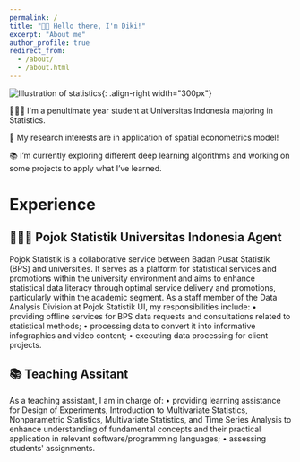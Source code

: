 ```yaml
---
permalink: /
title: "👋🏼 Hello there, I'm Diki!"
excerpt: "About me"
author_profile: true
redirect_from: 
  - /about/
  - /about.html
---
```


![Illustration of statistics](https://encrypted-tbn0.gstatic.com/images?q=tbn:ANd9GcRe2pr-HwfdlE_YWgrI47Rt244myS9jqIQi2MmWWEvR2g&s){: .align-right width="300px"}

👨🏻‍💻 I'm a penultimate year student at Universitas Indonesia majoring in Statistics.

🔬 My research interests are in application of spatial econometrics model!

📚 I’m currently exploring different deep learning algorithms and working on some projects to apply what I’ve learned. 

# Experience

## 👨🏻‍🔬 Pojok Statistik Universitas Indonesia Agent
Pojok Statistik is a collaborative service between Badan Pusat Statistik (BPS) and universities. It serves as a platform for statistical services and promotions within the university environment and aims to enhance statistical data literacy through optimal service delivery and promotions, particularly within the academic segment. As a staff member of the Data Analysis Division at Pojok Statistik UI, my responsibilities include:
• providing offline services for BPS data requests and consultations related to statistical methods;
• processing data to convert it into informative infographics and video content;
• executing data processing for client projects.

## 📚 Teaching Assitant
As a teaching assistant, I am in charge of:
•	providing learning assistance for Design of Experiments, Introduction to Multivariate Statistics, Nonparametric Statistics, Multivariate Statistics, and Time Series Analysis to enhance understanding of fundamental concepts and their practical application in relevant software/programming languages;
•	assessing students' assignments.
